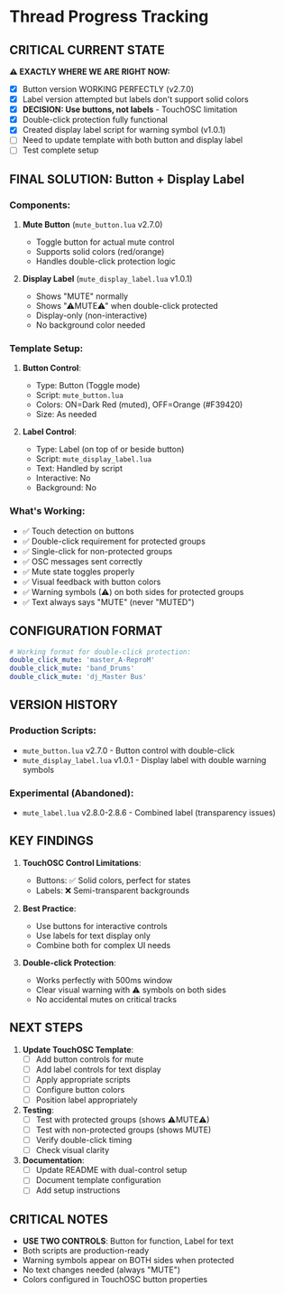 # Thread Progress Tracking

## CRITICAL CURRENT STATE
**⚠️ EXACTLY WHERE WE ARE RIGHT NOW:**
- [x] Button version WORKING PERFECTLY (v2.7.0)
- [x] Label version attempted but labels don't support solid colors
- [x] **DECISION: Use buttons, not labels** - TouchOSC limitation
- [x] Double-click protection fully functional
- [x] Created display label script for warning symbol (v1.0.1)
- [ ] Need to update template with both button and display label
- [ ] Test complete setup

## FINAL SOLUTION: Button + Display Label
### Components:
1. **Mute Button** (`mute_button.lua` v2.7.0)
   - Toggle button for actual mute control
   - Supports solid colors (red/orange)
   - Handles double-click protection logic
   
2. **Display Label** (`mute_display_label.lua` v1.0.1)
   - Shows "MUTE" normally
   - Shows "⚠MUTE⚠" when double-click protected
   - Display-only (non-interactive)
   - No background color needed

### Template Setup:
1. **Button Control**:
   - Type: Button (Toggle mode)
   - Script: `mute_button.lua`
   - Colors: ON=Dark Red (muted), OFF=Orange (#F39420)
   - Size: As needed
   
2. **Label Control**:
   - Type: Label (on top of or beside button)
   - Script: `mute_display_label.lua`
   - Text: Handled by script
   - Interactive: No
   - Background: No

### What's Working:
- ✅ Touch detection on buttons
- ✅ Double-click requirement for protected groups
- ✅ Single-click for non-protected groups
- ✅ OSC messages sent correctly
- ✅ Mute state toggles properly
- ✅ Visual feedback with button colors
- ✅ Warning symbols (⚠) on both sides for protected groups
- ✅ Text always says "MUTE" (never "MUTED")

## CONFIGURATION FORMAT
```yaml
# Working format for double-click protection:
double_click_mute: 'master_A-ReproM'
double_click_mute: 'band_Drums' 
double_click_mute: 'dj_Master Bus'
```

## VERSION HISTORY
### Production Scripts:
- `mute_button.lua` v2.7.0 - Button control with double-click
- `mute_display_label.lua` v1.0.1 - Display label with double warning symbols

### Experimental (Abandoned):
- `mute_label.lua` v2.8.0-2.8.6 - Combined label (transparency issues)

## KEY FINDINGS
1. **TouchOSC Control Limitations**:
   - Buttons: ✅ Solid colors, perfect for states
   - Labels: ❌ Semi-transparent backgrounds
   
2. **Best Practice**:
   - Use buttons for interactive controls
   - Use labels for text display only
   - Combine both for complex UI needs

3. **Double-click Protection**:
   - Works perfectly with 500ms window
   - Clear visual warning with ⚠ symbols on both sides
   - No accidental mutes on critical tracks

## NEXT STEPS
1. **Update TouchOSC Template**:
   - [ ] Add button controls for mute
   - [ ] Add label controls for text display
   - [ ] Apply appropriate scripts
   - [ ] Configure button colors
   - [ ] Position label appropriately

2. **Testing**:
   - [ ] Test with protected groups (shows ⚠MUTE⚠)
   - [ ] Test with non-protected groups (shows MUTE)
   - [ ] Verify double-click timing
   - [ ] Check visual clarity

3. **Documentation**:
   - [ ] Update README with dual-control setup
   - [ ] Document template configuration
   - [ ] Add setup instructions

## CRITICAL NOTES
- **USE TWO CONTROLS**: Button for function, Label for text
- Both scripts are production-ready
- Warning symbols appear on BOTH sides when protected
- No text changes needed (always "MUTE")
- Colors configured in TouchOSC button properties
